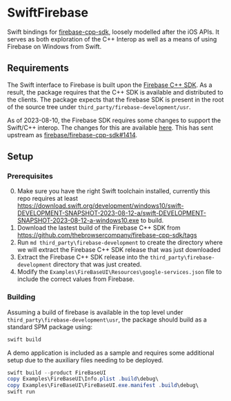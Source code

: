 # SwiftFirebase

Swift bindings for [firebase-cpp-sdk](https://github.com/firebase/firebase-cpp-sdk), loosely modelled after the iOS APIs.  It serves as both exploration of the C++ Interop as well as a means of using Firebase on Windows from Swift.

## Requirements

The Swift interface to Firebase is built upon the [Firebase C++ SDK](https://github.com/firebase/firebase-cpp-sdk).  As a result, the package requires that the C++ SDK is available and distributed to the clients.  The package expects that the firebase SDK is present in the root of the source tree under `third_party/firebase-development/usr`.

As of 2023-08-10, the Firebase SDK requires some changes to support the Swift/C++ interop.  The changes for this are available [here](patches/0001-Add-a-couple-of-workarounds-for-Swift-on-Windows.patch).  This has sent upstream as [firebase/firebase-cpp-sdk#1414](https://github.com/firebase/firebase-cpp-sdk/pull/1414).

## Setup

### Prerequisites

0. Make sure you have the right Swift toolchain installed, currently this repo requires at least https://download.swift.org/development/windows10/swift-DEVELOPMENT-SNAPSHOT-2023-08-12-a/swift-DEVELOPMENT-SNAPSHOT-2023-08-12-a-windows10.exe to build.
1. Download the lastest build of the Firebase C++ SDK from https://github.com/thebrowsercompany/firebase-cpp-sdk/tags
2. Run `md third_party\firebase-development` to create the directory where we will extract the Firebase C++ SDK release that was just downloaded
3. Extract the Firebase C++ SDK release into the `third_party\firebase-development` directory that was just created.
4. Modify the `Examples\FireBaseUI\Resources\google-services.json` file to include the correct values from Firebase.

### Building

Assuming a build of firebase is available in the top level under `third_party\firebase-development\usr`, the package should build as a standard SPM package using:
```powershell
swift build
```

A demo application is included as a sample and requires some additional setup due to the auxiliary files needing to be deployed.
```powershell
swift build --product FireBaseUI
copy Examples\FireBaseUI\Info.plist .build\debug\
copy Examples\FireBaseUI\FireBaseUI.exe.manifest .build\debug\
swift run
```
